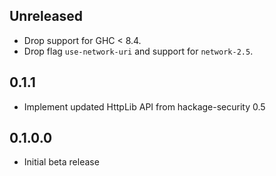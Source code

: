 Unreleased
----------

* Drop support for GHC < 8.4.
* Drop flag `use-network-uri` and support for `network-2.5`.


0.1.1
-----
* Implement updated HttpLib API from hackage-security 0.5

0.1.0.0
-------
* Initial beta release

